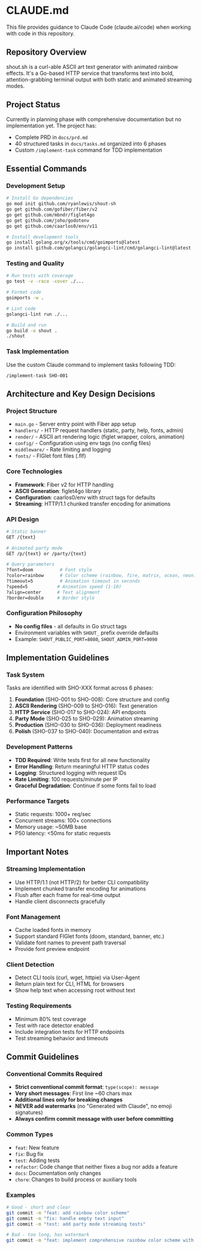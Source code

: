 # CLAUDE.md

This file provides guidance to Claude Code (claude.ai/code) when working with code in this repository.

## Repository Overview

shout.sh is a curl-able ASCII art text generator with animated rainbow effects. It's a Go-based HTTP service that transforms text into bold, attention-grabbing terminal output with both static and animated streaming modes.

## Project Status

Currently in planning phase with comprehensive documentation but no implementation yet. The project has:
- Complete PRD in `docs/prd.md` 
- 40 structured tasks in `docs/tasks.md` organized into 6 phases
- Custom `/implement-task` command for TDD implementation

## Essential Commands

### Development Setup
```bash
# Install Go dependencies
go mod init github.com/ryanlewis/shout-sh
go get github.com/gofiber/fiber/v2
go get github.com/mbndr/figlet4go
go get github.com/joho/godotenv
go get github.com/caarlos0/env/v11

# Install development tools
go install golang.org/x/tools/cmd/goimports@latest
go install github.com/golangci/golangci-lint/cmd/golangci-lint@latest
```

### Testing and Quality
```bash
# Run tests with coverage
go test -v -race -cover ./...

# Format code
goimports -w .

# Lint code
golangci-lint run ./...

# Build and run
go build -o shout .
./shout
```

### Task Implementation
Use the custom Claude command to implement tasks following TDD:
```
/implement-task SHO-001
```

## Architecture and Key Design Decisions

### Project Structure
- `main.go` - Server entry point with Fiber app setup
- `handlers/` - HTTP request handlers (static, party, help, fonts, admin)
- `render/` - ASCII art rendering logic (figlet wrapper, colors, animation)
- `config/` - Configuration using env tags (no config files)
- `middleware/` - Rate limiting and logging
- `fonts/` - FIGlet font files (.flf)

### Core Technologies
- **Framework**: Fiber v2 for HTTP handling
- **ASCII Generation**: figlet4go library
- **Configuration**: caarlos0/env with struct tags for defaults
- **Streaming**: HTTP/1.1 chunked transfer encoding for animations

### API Design
```bash
# Static banner
GET /{text}

# Animated party mode  
GET /p/{text} or /party/{text}

# Query parameters
?font=doom          # Font style
?color=rainbow      # Color scheme (rainbow, fire, matrix, ocean, neon)
?timeout=5          # Animation timeout in seconds
?speed=5           # Animation speed (1-10)
?align=center      # Text alignment
?border=double     # Border style
```

### Configuration Philosophy
- **No config files** - all defaults in Go struct tags
- Environment variables with `SHOUT_` prefix override defaults
- Example: `SHOUT_PUBLIC_PORT=8080`, `SHOUT_ADMIN_PORT=9090`

## Implementation Guidelines

### Task System
Tasks are identified with SHO-XXX format across 6 phases:
1. **Foundation** (SHO-001 to SHO-008): Core structure and config
2. **ASCII Rendering** (SHO-009 to SHO-016): Text generation
3. **HTTP Service** (SHO-017 to SHO-024): API endpoints  
4. **Party Mode** (SHO-025 to SHO-029): Animation streaming
5. **Production** (SHO-030 to SHO-036): Deployment readiness
6. **Polish** (SHO-037 to SHO-040): Documentation and extras

### Development Patterns
- **TDD Required**: Write tests first for all new functionality
- **Error Handling**: Return meaningful HTTP status codes
- **Logging**: Structured logging with request IDs
- **Rate Limiting**: 100 requests/minute per IP
- **Graceful Degradation**: Continue if some fonts fail to load

### Performance Targets
- Static requests: 1000+ req/sec
- Concurrent streams: 100+ connections
- Memory usage: ~50MB base
- P50 latency: <50ms for static requests

## Important Notes

### Streaming Implementation
- Use HTTP/1.1 (not HTTP/2) for better CLI compatibility
- Implement chunked transfer encoding for animations
- Flush after each frame for real-time output
- Handle client disconnects gracefully

### Font Management
- Cache loaded fonts in memory
- Support standard FIGlet fonts (doom, standard, banner, etc.)
- Validate font names to prevent path traversal
- Provide font preview endpoint

### Client Detection
- Detect CLI tools (curl, wget, httpie) via User-Agent
- Return plain text for CLI, HTML for browsers
- Show help text when accessing root without text

### Testing Requirements
- Minimum 80% test coverage
- Test with race detector enabled
- Include integration tests for HTTP endpoints
- Test streaming behavior and timeouts

## Commit Guidelines

### Conventional Commits Required
- **Strict conventional commit format**: `type(scope): message`
- **Very short messages**: First line ~60 chars max
- **Additional lines only for breaking changes**
- **NEVER add watermarks** (no "Generated with Claude", no emoji signatures)
- **Always confirm commit message with user before committing**

### Common Types
- `feat`: New feature
- `fix`: Bug fix
- `test`: Adding tests
- `refactor`: Code change that neither fixes a bug nor adds a feature
- `docs`: Documentation only changes
- `chore`: Changes to build process or auxiliary tools

### Examples
```bash
# Good - short and clear
git commit -m "feat: add rainbow color scheme"
git commit -m "fix: handle empty text input"
git commit -m "test: add party mode streaming tests"

# Bad - too long, has watermark
git commit -m "feat: implement comprehensive rainbow color scheme with multiple gradient options 🤖 Generated with Claude"
```
